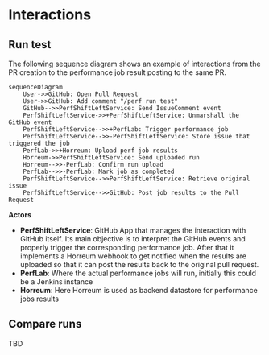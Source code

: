 # Interactions

## Run test
The following sequence diagram shows an example of interactions from the PR creation to
the performance job result posting to the same PR.

```mermaid
sequenceDiagram
    User->>GitHub: Open Pull Request
    User->>GitHub: Add comment "/perf run test"
    GitHub-->>PerfShiftLeftService: Send IssueComment event
    PerfShiftLeftService->>+PerfShiftLeftService: Unmarshall the GitHub event
    PerfShiftLeftService-->>+PerfLab: Trigger performance job
    PerfShiftLeftService-->>-PerfShiftLeftService: Store issue that triggered the job
    PerfLab->>+Horreum: Upload perf job results
    Horreum->>PerfShiftLeftService: Send uploaded run
    Horreum-->>-PerfLab: Confirm run upload
    PerfLab-->>-PerfLab: Mark job as completed
    PerfShiftLeftService-->>PerfShiftLeftService: Retrieve original issue
    PerfShiftLeftService-->>GitHub: Post job results to the Pull Request
```

**Actors**

* **PerfShiftLeftService**: GitHub App that manages the interaction with GitHub itself.
Its main objective is to interpret the GitHub events and properly trigger the corresponding
performance job. After that it implements a Horreum webhook to get notified when the results
are uploaded so that it can post the results back to the original pull request.
* **PerfLab**: Where the actual performance jobs will run, initially this could be a Jenkins instance
* **Horreum**: Here Horreum is used as backend datastore for performance jobs results

## Compare runs

TBD